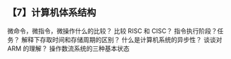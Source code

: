 ## 【7】计算机体系结构

微命令，微指令，微操作什么的比较？
比较 RISC 和 CISC？
指令执行阶段？任务？
解释下存取时间和存储周期的区别？
什么是计算机系统的异步性？
谈谈对 ARM 的理解？
操作数流系统的三种基本状态